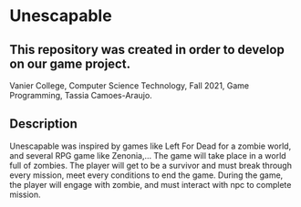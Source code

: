 # Unescapable
## This repository was created in order to develop on our game project.
Vanier College, Computer Science Technology, Fall 2021, Game Programming, Tassia Camoes-Araujo.
## Description
Unescapable was inspired by games like Left For Dead for a zombie world, and several RPG game like Zenonia,...
The game will take place in a world full of zombies. The player will get to be a survivor and must break through every mission, meet every conditions to end the game. During the game, the player will engage with zombie, and must interact with npc to complete mission.
